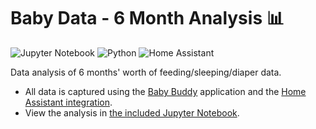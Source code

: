 # Baby Data - 6 Month Analysis :bar_chart:
![Jupyter Notebook](https://img.shields.io/badge/jupyter-%23FA0F00.svg?style=for-the-badge&logo=jupyter&logoColor=white) ![Python](https://img.shields.io/badge/python-3670A0?style=for-the-badge&logo=python&logoColor=ffdd54) ![Home Assistant](https://img.shields.io/badge/home%20assistant-%2341BDF5.svg?style=for-the-badge&logo=home-assistant&logoColor=white)

Data analysis of 6 months' worth of feeding/sleeping/diaper data.

* All data is captured using the [Baby Buddy](https://github.com/babybuddy/babybuddy) application and the [Home Assistant integration](https://github.com/jcgoette/baby_buddy_homeassistant).
* View the analysis in [the included Jupyter Notebook](baby_data.ipynb).
